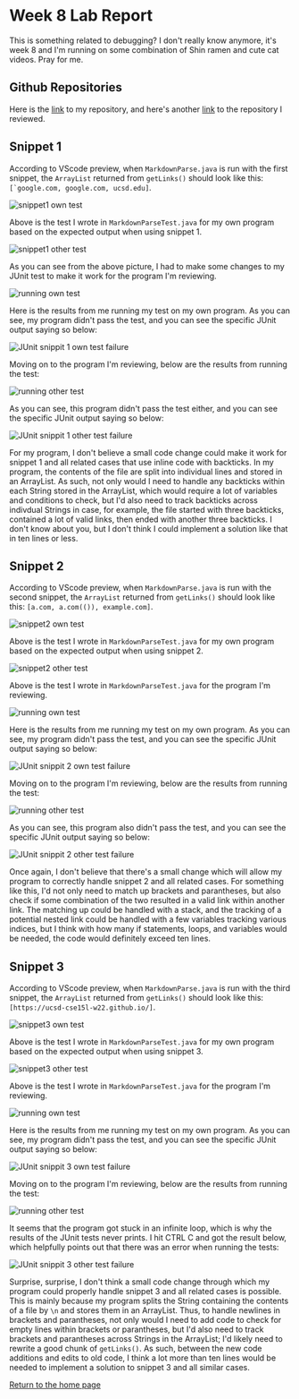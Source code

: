 # Week 8 Lab Report
This is something related to debugging? I don't really know anymore, it's week 8 and I'm running on some combination of Shin ramen and cute cat videos. Pray for me.

## Github Repositories
Here is the [link](https://github.com/maotcha/markdown-parse) to my repository, and here's another [link](https://github.com/maotcha/markdownparse2) to the repository I reviewed.

## Snippet 1
According to VScode preview, when `MarkdownParse.java` is run with the first snippet, the `ArrayList` returned from `getLinks()` should look like this: ```[`google.com, google.com, ucsd.edu]```.

![snippet1 own test](https://maotcha.github.io/cse15l-lab-reports/snippet1_JUnit_mine.png)

Above is the test I wrote in `MarkdownParseTest.java` for my own program based on the expected output when using snippet 1. 

![snippet1 other test](https://maotcha.github.io/cse15l-lab-reports/snippet1_JUnit_other.png)

As you can see from the above picture, I had to make some changes to my JUnit test to make it work for the program I'm reviewing.

![running own test](https://maotcha.github.io/cse15l-lab-reports/snippet1_mine_test.png)

Here is the results from me running my test on my own program. As you can see, my program didn't pass the test, and you can see the specific JUnit output saying so below:

![JUnit snippit 1 own test failure](https://maotcha.github.io/cse15l-lab-reports/snippet1_mine_failure.png)

Moving on to the program I'm reviewing, below are the results from running the test:

![running other test](https://maotcha.github.io/cse15l-lab-reports/snippet1_other_test.png)

As you can see, this program didn't pass the test either, and you can see the specific JUnit output saying so below:

![JUnit snippit 1 other test failure](https://maotcha.github.io/cse15l-lab-reports/snippet1_other_failure.png)

For my program, I don't believe a small code change could make it work for snippet 1 and all related cases that use inline code with backticks. In my program, the contents of the file are split into individual lines and stored in an ArrayList. As such, not only would I need to handle any backticks within each String stored in the ArrayList, which would require a lot of variables and conditions to check, but I'd also need to track backticks across indivdual Strings in case, for example, the file started with three backticks, contained a lot of valid links, then ended with another three backticks. I don't know about you, but I don't think I could implement a solution like that in ten lines or less.

## Snippet 2
According to VScode preview, when `MarkdownParse.java` is run with the second snippet, the `ArrayList` returned from `getLinks()` should look like this: `[a.com, a.com(()), example.com]`.

![snippet2 own test](https://maotcha.github.io/cse15l-lab-reports/snippet2_JUnit_own.png)

Above is the test I wrote in `MarkdownParseTest.java` for my own program based on the expected output when using snippet 2. 

![snippet2 other test](https://maotcha.github.io/cse15l-lab-reports/snippet2_JUnit_other.png)

Above is the test I wrote in `MarkdownParseTest.java` for the program I'm reviewing.

![running own test](https://maotcha.github.io/cse15l-lab-reports/snippet2_mine_test.png)

Here is the results from me running my test on my own program. As you can see, my program didn't pass the test, and you can see the specific JUnit output saying so below:

![JUnit snippit 2 own test failure](https://maotcha.github.io/cse15l-lab-reports/snippet2_mine_fail.png)

Moving on to the program I'm reviewing, below are the results from running the test:

![running other test](https://maotcha.github.io/cse15l-lab-reports/snippet2_other_test.png)

As you can see, this program also didn't pass the test, and you can see the specific JUnit output saying so below:

![JUnit snippit 2 other test failure](https://maotcha.github.io/cse15l-lab-reports/snippet2_other_fail.png)

Once again, I don't believe that there's a small change which will allow my program to correctly handle snippet 2 and all related cases. For something like this, I'd not only need to match up brackets and parantheses, but also check if some combination of the two resulted in a valid link within another link. The matching up could be handled with a stack, and the tracking of a potential nested link could be handled with a few variables tracking various indices, but I think with how many if statements, loops, and variables would be needed, the code would definitely exceed ten lines.

## Snippet 3

According to VScode preview, when `MarkdownParse.java` is run with the third snippet, the `ArrayList` returned from `getLinks()` should look like this: `[https://ucsd-cse15l-w22.github.io/]`.

![snippet3 own test](https://maotcha.github.io/cse15l-lab-reports/snippet3_JUnit_mine.png)

Above is the test I wrote in `MarkdownParseTest.java` for my own program based on the expected output when using snippet 3. 

![snippet3 other test](https://maotcha.github.io/cse15l-lab-reports/snippet3_JUnit_other.png)

Above is the test I wrote in `MarkdownParseTest.java` for the program I'm reviewing.

![running own test](https://maotcha.github.io/cse15l-lab-reports/snippet3_mine_test.png)

Here is the results from me running my test on my own program. As you can see, my program didn't pass the test, and you can see the specific JUnit output saying so below:

![JUnit snippit 3 own test failure](https://maotcha.github.io/cse15l-lab-reports/snippet3_mine_fail.png)

Moving on to the program I'm reviewing, below are the results from running the test:

![running other test](https://maotcha.github.io/cse15l-lab-reports/snippet3_other_test.png)

It seems that the program got stuck in an infinite loop, which is why the results of the JUnit tests never prints. I hit CTRL C and got the result below, which helpfully points out that there was an error when running the tests:

![JUnit snippit 3 other test failure](https://maotcha.github.io/cse15l-lab-reports/snippet3_other_fail.png)

Surprise, surprise, I don't think a small code change through which my program could properly handle snippet 3 and all related cases is possible. This is mainly because my program splits the String containing the contents of a file by `\n` and stores them in an ArrayList. Thus, to handle newlines in brackets and parantheses, not only would I need to add code to check for empty lines within brackets or parantheses, but I'd also need to track brackets and parantheses across Strings in the ArrayList; I'd likely need to rewrite a good chunk of `getLinks()`. As such, between the new code additions and edits to old code, I think a lot more than ten lines would be needed to implement a solution to snippet 3 and all similar cases.

[Return to the home page](https://maotcha.github.io/cse15l-lab-reports/)
